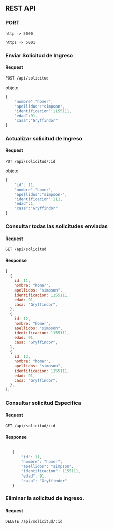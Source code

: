 ## REST API
### PORT	

`http -> 5000`

`https -> 5001`

### Enviar Solicitud de Ingreso

#### Request

`POST /api/solicitud`

objeto

```js
{
    "nombre":"homer",
    "apellidos":"simpson",
    "identificacion":1155111,
    "edad":91,
    "casa":"Gryffindor"
}
```

### Actualizar solicitud de Ingreso

#### Request

`PUT /api/solicitud/:id`

objeto

```js
{
    "id": 11,
    "nombre":"homer",
    "apellidos":"simpson-",
    "identificacion":111,
    "edad":1,
    "casa":"Gryffindor"
}
```

### Consultar todas las solicitudes enviadas

#### Request

`GET /api/solicitud`

#### Response

```js
[
  {
    id: 11,
    nombre: "homer",
    apellidos: "simpson",
    identificacion: 1155111,
    edad: 91,
    casa: "Gryffindor",
  },
  {
    id: 12,
    nombre: "homer",
    apellidos: "simpson",
    identificacion: 1155111,
    edad: 91,
    casa: "Gryffindor",
  },
  {
    id: 13,
    nombre: "homer",
    apellidos: "simpson",
    identificacion: 1155111,
    edad: 91,
    casa: "Gryffindor",
  },
];
```

### Consultar solicitud Especifica

#### Request

`GET /api/solicitud/:id`

#### Response

```js

   {
       "id": 11,
       "nombre": "homer",
       "apellidos": "simpson",
       "identificacion": 1155111,
       "edad": 91,
       "casa": "Gryffindor"
   }

```

### Eliminar la solicitud de ingreso.

#### Request

`DELETE /api/solicitud/:id`

